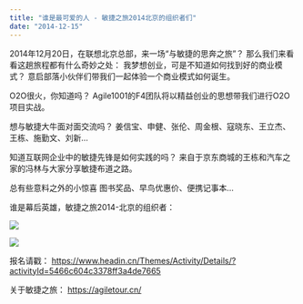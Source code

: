 ```yaml
---
title: "谁是最可爱的人 - 敏捷之旅2014北京的组织者们"
date: "2014-12-15"
---
```


2014年12月20日，在联想北京总部，来一场“与敏捷的思奔之旅”？ 那么我们来看看这趟旅程都有什么奇妙之处： 我梦想创业，可是不知道如何找到好的商业模式？ 意启部落小伙伴们带我们一起体验一个商业模式如何诞生。

O2O很火，你知道吗？ Agile1001的F4团队将以精益创业的思想带我们进行O2O项目实战。

想与敏捷大牛面对面交流吗？ 姜信宝、申健、张伦、周金根、寇晓东、王立杰、王栋、施勤文、刘新…

知道互联网企业中的敏捷先锋是如何实践的吗？ 来自于京东商城的王栋和汽车之家的冯林与大家分享敏捷布道之路。

总有些意料之外的小惊喜 图书奖品、早鸟优惠价、便携记事本…

谁是幕后英雄，敏捷之旅2014-北京的组织者：

![](https://mmbiz.qpic.cn/mmbiz/elvgQGicib2BXibfbN8uxI82FrU1TxQNmrtVKxQM1RiciajhgkcCxT87qLgwhTmAFOGH1grOltzibQWMR3PL161XY65A/640?tp=webp)

![](https://mmbiz.qpic.cn/mmbiz/elvgQGicib2BXibfbN8uxI82FrU1TxQNmrtO1EH0XNSQ8aiaEuBicmibHiaQSg7B1YSx40VuGD7sowicpOslq5ia029ldBQ/640?tp=webp)

报名请戳： https://www.headin.cn/Themes/Activity/Details/?activityId=5466c604c3378ff3a4de7665

关于敏捷之旅： https://agiletour.cn/
